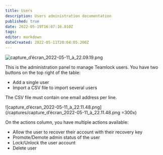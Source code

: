 ```yaml
---
title: Users
description: Users administration documentation
published: true
date: 2022-05-19T16:07:16.010Z
tags: 
editor: markdown
dateCreated: 2022-05-11T20:04:05.200Z
---
```


![capture_d’écran_2022-05-11_à_22.09.19.png](/captures/capture_d’écran_2022-05-11_à_22.09.19.png)

This is the administration panel to manage Teamlock users.
You have two buttons on the top right of the table:

- Add a single user
- Import a CSV file to import several users

The CSV file must contain one email address per line.

![capture_d’écran_2022-05-11_à_22.11.48.png](/captures/capture_d’écran_2022-05-11_à_22.11.48.png =300x)

On the actions column, you have multiple actions available:

- Allow the user to recover their account with their recovery key
- Promote/Demote admin status of the user
- Lock/Unlock the user account
- Delete user
